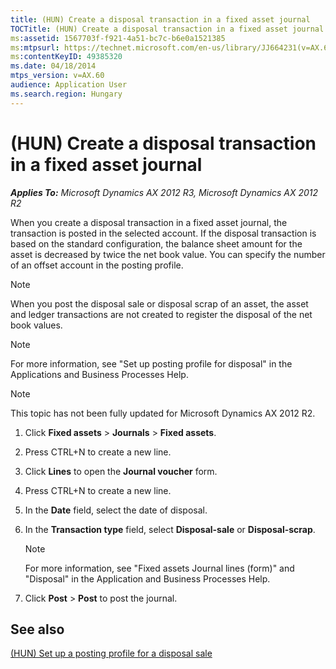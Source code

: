 ```yaml
---
title: (HUN) Create a disposal transaction in a fixed asset journal
TOCTitle: (HUN) Create a disposal transaction in a fixed asset journal
ms:assetid: 1567703f-f921-4a51-bc7c-b6e0a1521385
ms:mtpsurl: https://technet.microsoft.com/en-us/library/JJ664231(v=AX.60)
ms:contentKeyID: 49385320
ms.date: 04/18/2014
mtps_version: v=AX.60
audience: Application User
ms.search.region: Hungary
---
```


# (HUN) Create a disposal transaction in a fixed asset journal 


_**Applies To:** Microsoft Dynamics AX 2012 R3, Microsoft Dynamics AX 2012 R2_

When you create a disposal transaction in a fixed asset journal, the transaction is posted in the selected account. If the disposal transaction is based on the standard configuration, the balance sheet amount for the asset is decreased by twice the net book value. You can specify the number of an offset account in the posting profile.


> [!NOTE]
> <P>When you post the disposal sale or disposal scrap of an asset, the asset and ledger transactions are not created to register the disposal of the net book values.</P>




> [!NOTE]
> <P>For more information, see "Set up posting profile for disposal" in the Applications and Business Processes Help.</P>




> [!NOTE]
> <P>This topic has not been fully updated for Microsoft Dynamics AX 2012 R2.</P>



1.  Click **Fixed assets** \> **Journals** \> **Fixed assets**.

2.  Press CTRL+N to create a new line.

3.  Click **Lines** to open the **Journal voucher** form.

4.  Press CTRL+N to create a new line.

5.  In the **Date** field, select the date of disposal.

6.  In the **Transaction type** field, select **Disposal-sale** or **Disposal-scrap**.
    

    > [!NOTE]
    > <P>For more information, see "Fixed assets Journal lines (form)" and "Disposal" in the Application and Business Processes Help.</P>



7.  Click **Post** \> **Post** to post the journal.

## See also

[(HUN) Set up a posting profile for a disposal sale](hun-set-up-a-posting-profile-for-a-disposal-sale.md)

  


